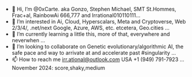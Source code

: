 - 👋 Hi, I’m @0xCarte. aka Gonzo, Stephen Michael, SMT St.Hommes, Frac+al, RainbowAi 666,777 and Irrational010110111...
- 👀 I’m interested in Ai, Cloud, Hyperscalars, Meta and Cryptoverse, Web 2/3/4/, .net/next Google, Azure, AWS, etc. etcetera, Geo.cities ...
- 🌱 I’m currently learning a little this, more of that, everywhere and neverwhen ...
- 💞️ I’m looking to collaborate on Genetic evolutionary/algorithmic AI, the safe pace and way to arrivate at and accelerate past #singularity  ...
- 📫 How to reach me irr.ational@outlook.com USA +1 (949) 791-7923 ... November 2024: score,shaky,medium

<!---
0xCarte/0xCarte is a ✨ special ✨ repository because its `README.md` (this file) appears on your GitHub profile.
You can click the Preview link to take a look at your changes.
--->
